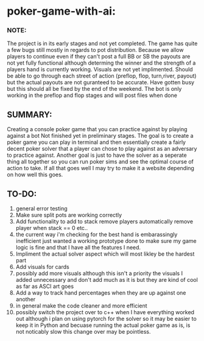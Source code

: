# poker-game-with-ai:
### NOTE: 
The project is in its early stages and not yet completed. The game has quite a few bugs still mostly in regards to pot distribution. Because we allow players to continue even if they can't post a full BB or SB the payouts are not yet fully functional although determing the winner and the strength of a players hand is currently  working. Visuals are not yet implimented. Should be able to go through each street of action (preflop, flop, turn,river, payout) but the actual payouts are not guranteed to be accurate. Have gotten busy but this should all be fixed by the end of the weekend. The bot is only working in the preflop and flop stages and will post files when done 
## SUMMARY:
Creating a console poker game that you can practice against by playing against a bot
Not finished yet in preliminary stages. 
The goal is to create a poker game you can play in terminal and then essentially create a fairly decent poker solver that a player can chose to play against as an adversary to practice against. Another goal is just to have the solver as a seperate thing all together so you can run poker sims and see the optimal course of action to take. If all that goes well I may try to make it a website depending on how well this goes.

## TO-DO:
1. general error testing
2. Make sure split pots are working correctly
3. Add functionality to add to stack remove players automatically remove player when stack == 0 etc..
4. the current way i'm checking for the best hand is embarassingly inefficient just wanted a working prototype done to make sure my game logic is fine and that I have all the features I need.
5. Impliment the actual solver aspect which will most likley be the hardest part
6. Add visuals for cards
7. possibly add more visuals although this isn't a priority the visuals I added unnecessary and don't add much as it is but they are kind of cool as far as ASCI art goes
8. Add a way to track hand percentages when they are up against one another
9. in general make the code cleaner and more efficient
10. possibly switch the project over to c++ when I have everything worked out although i plan on using pytorch for the solver so it may be easier to keep it in Python and becuase running the actual poker game as is, is not noticably slow this change over may be pointless.
